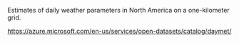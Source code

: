 Estimates of daily weather parameters in North America on a one-kilometer grid.

https://azure.microsoft.com/en-us/services/open-datasets/catalog/daymet/
